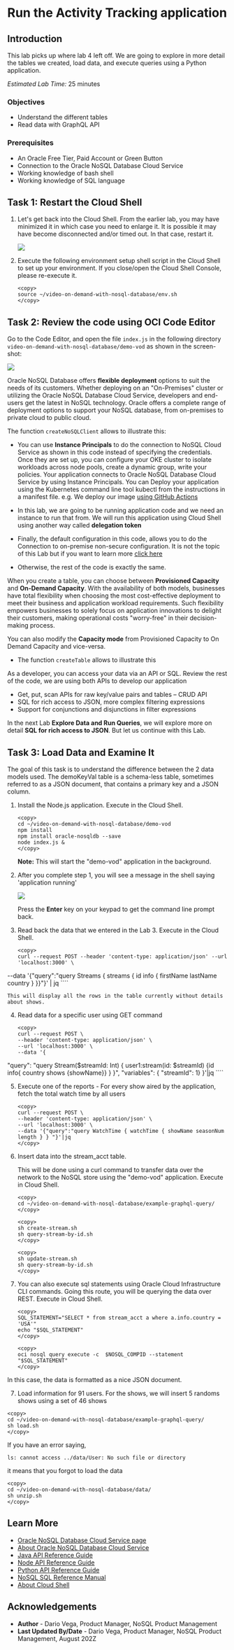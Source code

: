 # Run the Activity Tracking application

## Introduction

This lab picks up where lab 4 left off. We are going to explore in more detail the tables we created, load data, and execute queries using a Python application.

_Estimated Lab Time:_ 25 minutes

### Objectives

* Understand the different tables
* Read data with GraphQL API

### Prerequisites

* An Oracle Free Tier, Paid Account or Green Button
* Connection to the Oracle NoSQL Database Cloud Service
* Working knowledge of bash shell
* Working knowledge of SQL language


## Task 1: Restart the Cloud Shell

1. Let's get back into the Cloud Shell. From the earlier lab, you may have minimized it in which case you need to enlarge it. It is possible it may have become disconnected and/or timed out. In that case, restart it.

    ![](./images/cloud-shell-phoenix.png)

2. Execute the following environment setup shell script in the Cloud Shell to set up your environment. If you close/open the Cloud Shell Console, please re-execute it.

    ```
    <copy>
    source ~/video-on-demand-with-nosql-database/env.sh
    </copy>
    ```

## Task 2: Review the code using OCI Code Editor

Go to the Code Editor, and open the file `index.js` in the following directory
`video-on-demand-with-nosql-database/demo-vod` as shown in the screen-shot:

![](./images/appl-code.png)

Oracle NoSQL Database offers **flexible deployment** options to suit the needs of
its customers. Whether deploying on an "On-Premises" cluster or utilizing the
Oracle NoSQL Database Cloud Service, developers and end-users get the latest in
NoSQL technology. Oracle offers a complete range of deployment options to
support your NoSQL database, from on-premises to private cloud to public cloud.

The function `createNoSQLClient` allows to illustrate this:
- You can use **Instance Principals** to do the connection to NoSQL Cloud Service as
shown in this code instead of specifying the credentials. Once they are set up,
you can configure your OKE cluster to isolate workloads across node pools,
create a dynamic group, write your policies. Your application connects to Oracle
NoSQL Database Cloud Service by using Instance Principals. You can Deploy your
application using the Kubernetes command line tool kubectl from the
instructions in a manifest file.
e.g. We deploy our image [using GitHub Actions](https://github.com/oracle/nosql-examples/blob/master/.github/workflows/deploy-oke-oci-cli-demo-vod.yml)

- In this lab, we are going to be running application code and we need an instance
to run that from. We will run this application using Cloud Shell using another way
called **delegation token**

- Finally, the default configuration in this code, allows you to do the Connection
to on-premise non-secure configuration. It is not the topic of this Lab but if you
want to learn more [click here](https://github.com/oracle/nosql-examples/blob/master/demo-livelab/video-on-demand-with-nosql-database/README.md)

- Otherwise, the rest of the code is exactly the same.

When you create a table, you can choose between **Provisioned Capacity** and
**On-Demand Capacity**. With the availability of both models, businesses have total flexibility when
choosing the most cost-effective deployment to meet their business and application
workload requirements. Such flexibility empowers businesses to solely focus on application
innovations to delight their customers, making operational costs "worry-free" in their decision-making process.

You can also modify the **Capacity mode** from Provisioned Capacity to On Demand Capacity and vice-versa.

- The function `createTable` allows to illustrate this

As a developer, you can access your data via an API or SQL. Review the rest of the code,
we are using both APIs to develop our application
- Get, put, scan APIs for raw key/value pairs and tables – CRUD API
- SQL for rich access to JSON, more complex filtering expressions
- Support for conjunctions and disjunctions in filter expressions

In the next Lab **Explore Data and Run Queries**, we will explore more on detail
 **SQL for rich access to JSON**. But let us continue with this Lab.

## Task 3: Load Data and Examine It

The goal of this task is to understand the difference between the 2 data models used. The demoKeyVal table is a schema-less table, sometimes referred to as a JSON document, that contains a primary key and a JSON column.

1. Install the Node.js application. Execute in the Cloud Shell.

    ```
    <copy>
    cd ~/video-on-demand-with-nosql-database/demo-vod
    npm install
    npm install oracle-nosqldb --save
    node index.js &
    </copy>
    ```
    **Note:** This will start the "demo-vod" application in the background.

2. After you complete step 1, you will see a message in the shell saying 'application running'

    ![](./images/appl-running.png)

    Press the **Enter** key on your keypad to get the command line prompt back.

3. Read back the data that we entered in the Lab 3. Execute in the Cloud Shell.

    ````
    <copy>
    curl --request POST --header 'content-type: application/json' --url 'localhost:3000' \
--data '{"query":"query Streams { streams { id  info { firstName  lastName country } }}"}' | jq
    </copy>
    ````

    This will display all the rows in the table currently without details about shows.

4. Read data for a specific user using GET command

    ````
    <copy>
    curl --request POST \
    --header 'content-type: application/json' \
    --url 'localhost:3000' \
    --data '{
  "query": "query Stream($streamId: Int) { user1:stream(id: $streamId) {id   info{ country shows {showName}} } }", "variables": { "streamId": 1} }'|jq
    </copy>
    ````

5. Execute one of the reports - For every show aired by the application, fetch the total watch time by all users

    ````
    <copy>
    curl --request POST \
    --header 'content-type: application/json' \
    --url 'localhost:3000' \
    --data '{"query":"query WatchTime { watchTime { showName seasonNum length } } "}'|jq
    </copy>
    ````

6. Insert data into the stream_acct table.

    This will be done using a curl command to transfer data over the network to the NoSQL store using the "demo-vod" application. Execute in Cloud Shell.

    ````
    <copy>
    cd ~/video-on-demand-with-nosql-database/example-graphql-query/
    </copy>
    ````

    ````
    <copy>
    sh create-stream.sh
    sh query-stream-by-id.sh
    </copy>
    ````

    ````
    <copy>
    sh update-stream.sh
    sh query-stream-by-id.sh
    </copy>
    ````


7. You can also execute sql statements using Oracle Cloud Infrastructure CLI commands. Going this route, you will be querying the data over REST. Execute in Cloud Shell.

    ````
    <copy>
    SQL_STATEMENT="SELECT * from stream_acct a where a.info.country = 'USA'"
    echo "$SQL_STATEMENT"
    </copy>
    ````

    ````
    <copy>
    oci nosql query execute -c  $NOSQL_COMPID --statement "$SQL_STATEMENT"
    </copy>
    ````
  In this case, the data is formatted as a nice JSON document.

7. Load information for 91 users. For the shows, we will insert 5 randoms shows
using a set of 46 shows

````
<copy>
cd ~/video-on-demand-with-nosql-database/example-graphql-query/
sh load.sh
</copy>
````
If you have an error saying,
````
ls: cannot access ../data/User: No such file or directory
````
it means that you forgot to load the data
````
<copy>
cd ~/video-on-demand-with-nosql-database/data/
sh unzip.sh
</copy>
````


## Learn More


* [Oracle NoSQL Database Cloud Service page](https://www.oracle.com/database/nosql-cloud.html)
* [About Oracle NoSQL Database Cloud Service](https://docs.oracle.com/pls/topic/lookup?ctx=cloud&id=CSNSD-GUID-88373C12-018E-4628-B241-2DFCB7B16DE8)
* [Java API Reference Guide](https://docs.oracle.com/en/cloud/paas/nosql-cloud/csnjv/index.html)
* [Node API Reference Guide](https://oracle.github.io/nosql-node-sdk/)
* [Python API Reference Guide](https://nosql-python-sdk.readthedocs.io/en/latest/index.html)
* [NoSQL SQL Reference Manual](https://docs.oracle.com/en/database/other-databases/nosql-database/21.2/sqlreferencefornosql/sql-reference-guide.pdf)
* [About Cloud Shell](https://docs.oracle.com/en-us/iaas/Content/API/Concepts/cloudshellintro.htm)


## Acknowledgements
* **Author** - Dario Vega, Product Manager, NoSQL Product Management
* **Last Updated By/Date** - Dario Vega, Product Manager, NoSQL Product Management, August 202Z
